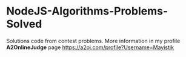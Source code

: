# NodeJS-Algorithms-Problems-Solved
Solutions code from contest problems. More information in my profile **A2OnlineJudge** page https://a2oj.com/profile?Username=Mayistik 

